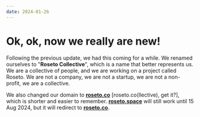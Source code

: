 ```yaml
---
date: 2024-01-26
---
```


# Ok, ok, now we really are new!

Following the previous update, we had this coming for a while. We renamed ourselves to "**Roseto Collective**",
which is a name that better represents us. We are a collective of people, and we are working on a project
called Roseto. We are not a company, we are not a startup, we are not a non-profit, we are a collective.

We also changed our domain to [**roseto.co**](https://roseto.co) [roseto.co(llective), get it?], which is shorter and easier to remember. [**roseto.space**](https://roseto.space) 
will still work until 15 Aug 2024, but it will redirect to [**roseto.co**](https://roseto.co).